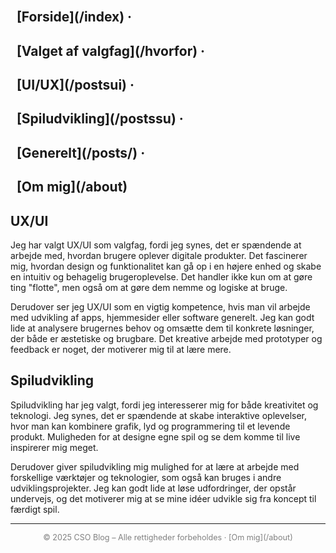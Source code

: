 ## <nav style="text-align:center; font-size:1.1em; margin-bottom:2em;">

## &nbsp; \[Forside](/index) · 

## &nbsp; \[Valget af valgfag](/hvorfor) · 

## &nbsp; \[UI/UX](/postsui) · 

## &nbsp; \[Spiludvikling](/postssu) · 

## &nbsp; \[Generelt](/posts/) · 

## &nbsp; \[Om mig](/about)  

## </nav>

## 

## UX/UI

Jeg har valgt UX/UI som valgfag, fordi jeg synes, det er spændende at arbejde med, hvordan brugere oplever digitale produkter. Det fascinerer mig, hvordan design og funktionalitet kan gå op i en højere enhed og skabe en intuitiv og behagelig brugeroplevelse. Det handler ikke kun om at gøre ting "flotte", men også om at gøre dem nemme og logiske at bruge.

Derudover ser jeg UX/UI som en vigtig kompetence, hvis man vil arbejde med udvikling af apps, hjemmesider eller software generelt. Jeg kan godt lide at analysere brugernes behov og omsætte dem til konkrete løsninger, der både er æstetiske og brugbare. Det kreative arbejde med prototyper og feedback er noget, der motiverer mig til at lære mere.

## Spiludvikling

Spiludvikling har jeg valgt, fordi jeg interesserer mig for både kreativitet og teknologi. Jeg synes, det er spændende at skabe interaktive oplevelser, hvor man kan kombinere grafik, lyd og programmering til et levende produkt. Muligheden for at designe egne spil og se dem komme til live inspirerer mig meget.

Derudover giver spiludvikling mig mulighed for at lære at arbejde med forskellige værktøjer og teknologier, som også kan bruges i andre udviklingsprojekter. Jeg kan godt lide at løse udfordringer, der opstår undervejs, og det motiverer mig at se mine idéer udvikle sig fra koncept til færdigt spil.



---



<footer style="text-align:center; font-size:0.9em; color:gray;">  

© 2025 CSO Blog – Alle rettigheder forbeholdes · \[Om mig](/about)

</footer>

